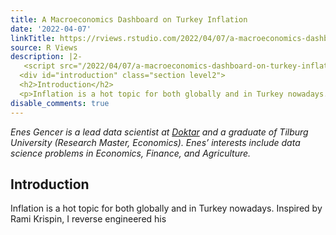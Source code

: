 ```yaml
---
title: A Macroeconomics Dashboard on Turkey Inflation
date: '2022-04-07'
linkTitle: https://rviews.rstudio.com/2022/04/07/a-macroeconomics-dashboard-on-turkey-inflation/
source: R Views
description: |2-
   <script src="/2022/04/07/a-macroeconomics-dashboard-on-turkey-inflation/index_files/header-attrs/header-attrs.js"></script> <p><em>Enes Gencer is a lead data scientist at <a href="https://www.doktar.com/en/">Doktar</a> and a graduate of Tilburg University (Research Master, Economics). Enes’ interests include data science problems in Economics, Finance, and Agriculture.</em></p>
  <div id="introduction" class="section level2">
  <h2>Introduction</h2>
  <p>Inflation is a hot topic for both globally and in Turkey nowadays. Inspired by Rami Krispin, I reverse engineered his <a href="https://ramikrispin.gi ...
disable_comments: true
---
```

 <script src="/2022/04/07/a-macroeconomics-dashboard-on-turkey-inflation/index_files/header-attrs/header-attrs.js"></script> <p><em>Enes Gencer is a lead data scientist at <a href="https://www.doktar.com/en/">Doktar</a> and a graduate of Tilburg University (Research Master, Economics). Enes’ interests include data science problems in Economics, Finance, and Agriculture.</em></p>
<div id="introduction" class="section level2">
<h2>Introduction</h2>
<p>Inflation is a hot topic for both globally and in Turkey nowadays. Inspired by Rami Krispin, I reverse engineered his <a href="https://ramikrispin.gi ...